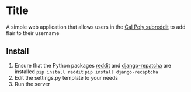 # Title
A simple web application that allows users in the 
[Cal Poly subreddit](http://calpoly.reddit.com) to add flair to their username


## Install
1. Ensure that the Python packages [reddit](http://pypi.org/pypi/reddit) and 
[django-repatcha](http://pypi.org/pypi/django-recaptcha) are installed
`pip install reddit`
`pip install django-recaptcha`
2. Edit the settings.py template to your needs
3. Run the server
